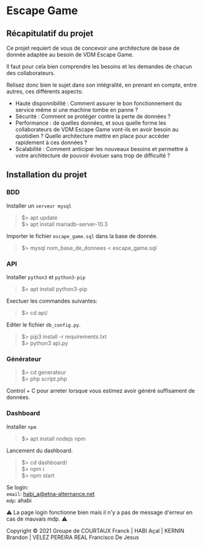 # Escape Game

## Récapitulatif du projet 

Ce projet requiert de vous de concevoir une architecture de base de donnée adaptée au besoin de VDM Escape Game.

Il faut pour cela bien comprendre les besoins et les demandes de chacun des collaborateurs.

Relisez donc bien le sujet dans son intégralité, en prenant en compte, entre autres, ces différents aspects:

- Haute disponnibilité : Comment assurer le bon fonctionnement du service même si une machine tombe en panne ?
- Sécurité : Comment se protéger contre la perte de données ?
- Performance : de quelles données, et sous quelle forme les collaborateurs de VDM Escape Game vont-ils en avoir besoin au quotidien ? Quelle architecture mettre en place pour accéder rapidement à ces données ?
- Scalabilité : Comment anticiper les nouveaux besoins et permettre à votre architecture de pouvoir évoluer sans trop de difficulté ?

## Installation du projet

### BDD
Installer un `serveur mysql`

> $> apt update  
> $> apt install mariadb-server-10.3

Importer le fichier `escape_game.sql` dans la base de donnée.

> $> mysql nom_base_de_donnees < escape_game.sql

### API
Installer `python3` et `python3-pip`

> $> apt install python3-pip

Exectuer les commandes suivantes:

> $> cd api/   

Editer le fichier `db_config.py`.

> $> pip3 install -r requirements.txt  
> $> python3 api.py  

### Générateur

> $> cd generateur  
> $> php script.php  

Control + C pour arreter lorsque vous estimez avoir généré suffisament de données.

### Dashboard
Installer `npm`
> $> apt install nodejs npm

Lancement du dashboard.
> $> cd dashboard/  
> $> npm i  
> $> npm start  

Se login:   
`email`: habi_a@etna-alternance.net   
`mdp`: ahabi

⚠️ La page login fonctionne bien mais il n'y a pas de message d'erreur en cas de mauvais mdp. ⚠️ 


Copyright © 2021 Groupe de COURTAUX Franck | HABI Açal | KERNIN Brandon | VELEZ PEREIRA REAL Francisco De Jesus 
